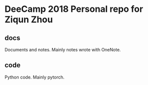 # DeeCamp 2018 Personal repo for Ziqun Zhou  
## docs  
Documents and notes. Mainly notes wrote with OneNote.  
## code  
Python code. Mainly pytorch.  
